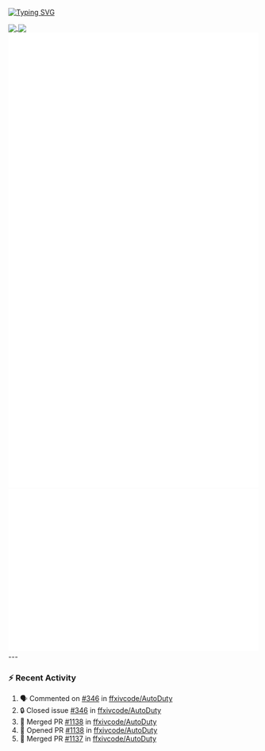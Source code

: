 [![Typing SVG](https://readme-typing-svg.demolab.com?font=Fira+Code&duration=1000&pause=1000&multiline=true&repeat=false&width=435&lines=Simon+Latusek+%7C+Gameplay+Engineer)](https://git.io/typing-svg)

<a href="https://github.com/anuraghazra/github-readme-stats">
  <img height=200 align="center" src="https://github-readme-stats.vercel.app/api?username=erdelf&theme=radical" />
</a>
<a href="https://github.com/anuraghazra/convoychat">
  <img height=200 align="center" src="https://streak-stats.demolab.com?user=erdelf&theme=radical&mode=weekly" />
</a>

<picture>
  <img src="/github-metrics.svg" alt="Metrics">
</picture>

<picture>
  <img src="/github-metrics-achievements.svg" alt="Achievements">
</picture>
---

### :zap: Recent Activity
<!--START_SECTION:activity-->
1. 🗣 Commented on [#346](https://github.com/ffxivcode/AutoDuty/issues/346#issuecomment-3333420687) in [ffxivcode/AutoDuty](https://github.com/ffxivcode/AutoDuty)
2. 🔒 Closed issue [#346](https://github.com/ffxivcode/AutoDuty/issues/346) in [ffxivcode/AutoDuty](https://github.com/ffxivcode/AutoDuty)
3. 🎉 Merged PR [#1138](https://github.com/ffxivcode/AutoDuty/pull/1138) in [ffxivcode/AutoDuty](https://github.com/ffxivcode/AutoDuty)
4. 💪 Opened PR [#1138](https://github.com/ffxivcode/AutoDuty/pull/1138) in [ffxivcode/AutoDuty](https://github.com/ffxivcode/AutoDuty)
5. 🎉 Merged PR [#1137](https://github.com/ffxivcode/AutoDuty/pull/1137) in [ffxivcode/AutoDuty](https://github.com/ffxivcode/AutoDuty)
<!--END_SECTION:activity-->

<!--
**erdelf/erdelf** is a ✨ _special_ ✨ repository because its `README.md` (this file) appears on your GitHub profile.

Here are some ideas to get you started:

- 🔭 I’m currently working on ...
- 🌱 I’m currently learning ...
- 👯 I’m looking to collaborate on ...
- 🤔 I’m looking for help with ...
- 💬 Ask me about ...
- 📫 How to reach me: ...
- 😄 Pronouns: ...
- ⚡ Fun fact: ...
-->
